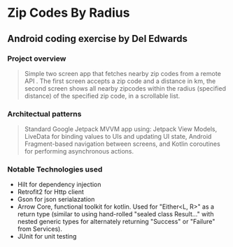 # Zip Codes By Radius

## Android coding exercise by Del Edwards

### Project overview

> Simple two screen app that fetches nearby zip codes from a remote API . The first screen accepts a zip code and a distance in km, the second screen shows all nearby zipcodes within the radius (specified distance) of the specified zip code, in a scrollable list.

### Architectual patterns

> Standard Google Jetpack MVVM app using: Jetpack View Models, LiveData for binding values to UIs and updating UI state, Android Fragment-based navigation between screens, and Kotlin coroutines for performing asynchronous actions.

### Notable Technologies used

- Hilt for dependency injection
- Retrofit2 for Http client
- Gson for json serialazation
- Arrow Core, functional toolkit for kotlin. Used for "Either<L, R>" as a return type (similar to using hand-rolled "sealed class Result..." with nested generic types for alternately returning "Success" or "Failure" from Services).
- JUnit for unit testing
